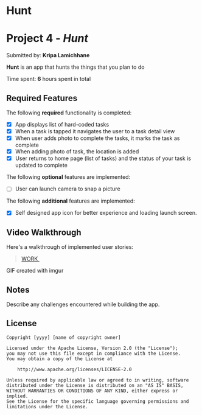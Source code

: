 # Hunt
# Project 4 - *Hunt*

Submitted by: **Kripa Lamichhane**

**Hunt** is an app that hunts the things that you plan to do

Time spent: **6** hours spent in total

## Required Features

The following **required** functionality is completed:

- [X] App displays list of hard-coded tasks
- [X] When a task is tapped it navigates the user to a task detail view
- [X] When user adds photo to complete the tasks, it marks the task as complete
- [X] When adding photo of task, the location is added
- [X] User returns to home page (list of tasks) and the status of your task is updated to complete
 
The following **optional** features are implemented:

- [ ] User can launch camera to snap a picture    

The following **additional** features are implemented:

- [X] Self designed app icon for better experience and loading launch screen.

## Video Walkthrough

Here's a walkthrough of implemented user stories:

<blockquote class="imgur-embed-pub" lang="en" data-id="a/0hJtk7E"  ><a href="//imgur.com/a/0hJtk7E">WORK </a></blockquote><script async src="//s.imgur.com/min/embed.js" charset="utf-8"></script>


<!-- Replace this with whatever GIF tool you used! -->
GIF created with imgur  
<!-- Recommended tools:
[Kap](https://getkap.co/) for macOS
[ScreenToGif](https://www.screentogif.com/) for Windows
[peek](https://github.com/phw/peek) for Linux. -->

## Notes

Describe any challenges encountered while building the app.

## License

    Copyright [yyyy] [name of copyright owner]

    Licensed under the Apache License, Version 2.0 (the "License");
    you may not use this file except in compliance with the License.
    You may obtain a copy of the License at

        http://www.apache.org/licenses/LICENSE-2.0

    Unless required by applicable law or agreed to in writing, software
    distributed under the License is distributed on an "AS IS" BASIS,
    WITHOUT WARRANTIES OR CONDITIONS OF ANY KIND, either express or implied.
    See the License for the specific language governing permissions and
    limitations under the License.
